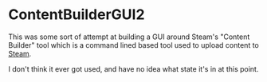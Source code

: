 ContentBuilderGUI2
====================

This was some sort of attempt at building a GUI around Steam's "Content Builder" tool which is a command lined based tool used to upload content to [Steam](https://steampowered.com).

I don't think it ever got used, and have no idea what state it's in at this point.
